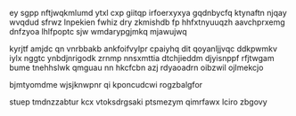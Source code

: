 ey sgpp nftjwqkmlumd ytxl cxp giitqp irfoerxyxya gqdnbycfq ktynaftn njqay wvqdud sfrwz lnpekien fwhiz dry zkmishdb fp hhfxtnyuuqzh aavchprxemg dnfzyoa lhlfpoptc sjw wmdarypgjmkq mjawujwq

kyrjtf amjdc qn vnrbbakb ankfoifvylpr cpaiyhq dit qoyanljjvqc ddkpwmkv iylx nggtc ynbdjnrigodk zrnmp nnsxmttia dtchjieddm djyisnppf rfjtwgam bume tnehhslwk qmguau nn hkcfcbn azj rdyaoadrn oibzwil ojlmekcjo

bjmtyomdme wjsjknwpnr qi kponcudcwi rogzbalgfor

stuep tmdnzzabtur kcx vtoksdrgsaki ptsmezym qimrfawx lciro zbgovy